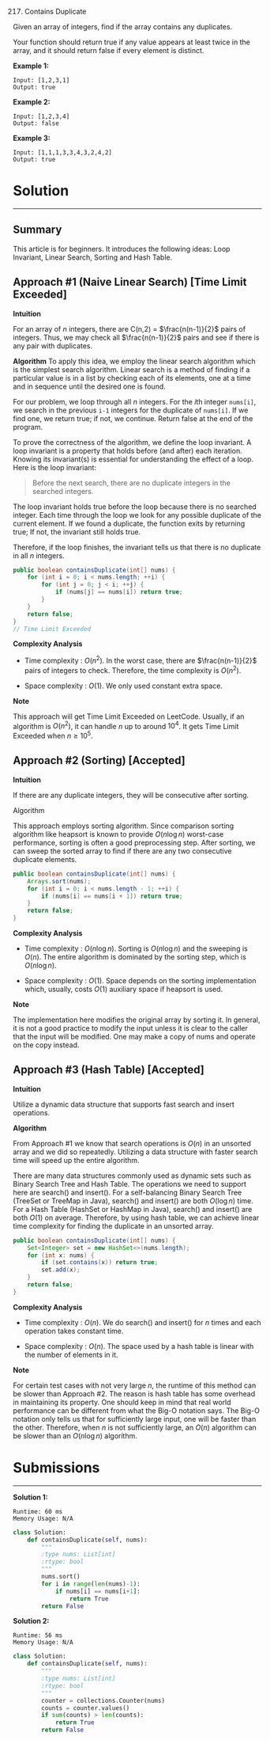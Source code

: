 217. Contains Duplicate

Given an array of integers, find if the array contains any duplicates.

Your function should return true if any value appears at least twice in the array, and it should return false if every element is distinct.

**Example 1:**
```
Input: [1,2,3,1]
Output: true
```
**Example 2:**
```
Input: [1,2,3,4]
Output: false
```
**Example 3:**
```
Input: [1,1,1,3,3,4,3,2,4,2]
Output: true
```
# Solution
---
## Summary
This article is for beginners. It introduces the following ideas: Loop Invariant, Linear Search, Sorting and Hash Table.

## Approach #1 (Naive Linear Search) [Time Limit Exceeded]
**Intuition**

For an array of $n$ integers, there are C(n,2) = $\frac{n(n-1)}{2}$ pairs of integers. Thus, we may check all $\frac{n(n-1)}{2}$ pairs and see if there is any pair with duplicates.

**Algorithm**
To apply this idea, we employ the linear search algorithm which is the simplest search algorithm. Linear search is a method of finding if a particular value is in a list by checking each of its elements, one at a time and in sequence until the desired one is found.

For our problem, we loop through all $n$ integers. For the $i$th integer `nums[i]`, we search in the previous `i-1` integers for the duplicate of `nums[i]`. If we find one, we return true; if not, we continue. Return false at the end of the program.

To prove the correctness of the algorithm, we define the loop invariant. A loop invariant is a property that holds before (and after) each iteration. Knowing its invariant(s) is essential for understanding the effect of a loop. Here is the loop invariant:

> Before the next search, there are no duplicate integers in the searched integers.

The loop invariant holds true before the loop because there is no searched integer. Each time through the loop we look for any possible duplicate of the current element. If we found a duplicate, the function exits by returning true; If not, the invariant still holds true.

Therefore, if the loop finishes, the invariant tells us that there is no duplicate in all $n$ integers.

```java
public boolean containsDuplicate(int[] nums) {
    for (int i = 0; i < nums.length; ++i) {
        for (int j = 0; j < i; ++j) {
            if (nums[j] == nums[i]) return true;  
        }
    }
    return false;
}
// Time Limit Exceeded
```

**Complexity Analysis**

* Time complexity : $O(n^2)$. In the worst case, there are $\frac{n(n-1)}{2}$ pairs of integers to check. Therefore, the time complexity is $O(n^2)$.

* Space complexity : $O(1)$. We only used constant extra space.

**Note**

This approach will get Time Limit Exceeded on LeetCode. Usually, if an algorithm is $O(n^2)$, it can handle $n$ up to around $10^4$. It gets Time Limit Exceeded when $n \geq 10^5$.

## Approach #2 (Sorting) [Accepted]
**Intuition**

If there are any duplicate integers, they will be consecutive after sorting.

Algorithm

This approach employs sorting algorithm. Since comparison sorting algorithm like heapsort is known to provide $O(n \log n)$ worst-case performance, sorting is often a good preprocessing step. After sorting, we can sweep the sorted array to find if there are any two consecutive duplicate elements.

```Java
public boolean containsDuplicate(int[] nums) {
    Arrays.sort(nums);
    for (int i = 0; i < nums.length - 1; ++i) {
        if (nums[i] == nums[i + 1]) return true;
    }
    return false;
}
```

**Complexity Analysis**

* Time complexity : $O(n \log n)$. Sorting is $O(n \log n)$ and the sweeping is $O(n)$. The entire algorithm is dominated by the sorting step, which is $O(n \log n)$.

* Space complexity : $O(1)$. Space depends on the sorting implementation which, usually, costs $O(1)$ auxiliary space if heapsort is used.

**Note**

The implementation here modifies the original array by sorting it. In general, it is not a good practice to modify the input unless it is clear to the caller that the input will be modified. One may make a copy of nums and operate on the copy instead.

## Approach #3 (Hash Table) [Accepted]
**Intuition**

Utilize a dynamic data structure that supports fast search and insert operations.

**Algorithm**

From Approach #1 we know that search operations is $O(n)$ in an unsorted array and we did so repeatedly. Utilizing a data structure with faster search time will speed up the entire algorithm.

There are many data structures commonly used as dynamic sets such as Binary Search Tree and Hash Table. The operations we need to support here are search() and insert(). For a self-balancing Binary Search Tree (TreeSet or TreeMap in Java), search() and insert() are both $O(\log n)$ time. For a Hash Table (HashSet or HashMap in Java), search() and insert() are both $O(1)$ on average. Therefore, by using hash table, we can achieve linear time complexity for finding the duplicate in an unsorted array.

```java
public boolean containsDuplicate(int[] nums) {
    Set<Integer> set = new HashSet<>(nums.length);
    for (int x: nums) {
        if (set.contains(x)) return true;
        set.add(x);
    }
    return false;
}
```

**Complexity Analysis**

* Time complexity : $O(n)$. We do search() and insert() for $n$ times and each operation takes constant time.

* Space complexity : $O(n)$. The space used by a hash table is linear with the number of elements in it.

**Note**

For certain test cases with not very large $n$, the runtime of this method can be slower than Approach #2. The reason is hash table has some overhead in maintaining its property. One should keep in mind that real world performance can be different from what the Big-O notation says. The Big-O notation only tells us that for sufficiently large input, one will be faster than the other. Therefore, when $n$ is not sufficiently large, an $O(n)$ algorithm can be slower than an $O(n \log n)$ algorithm.

# Submissions
---
**Solution 1:**
```
Runtime: 60 ms
Memory Usage: N/A
```
```python
class Solution:
    def containsDuplicate(self, nums):
        """
        :type nums: List[int]
        :rtype: bool
        """
        nums.sort()
        for i in range(len(nums)-1):
            if nums[i] == nums[i+1]:
                return True
        return False
```

**Solution 2:**
```
Runtime: 56 ms
Memory Usage: N/A
```
```python
class Solution:
    def containsDuplicate(self, nums):
        """
        :type nums: List[int]
        :rtype: bool
        """
        counter = collections.Counter(nums)
        counts = counter.values()
        if sum(counts) > len(counts):
            return True
        return False
```
